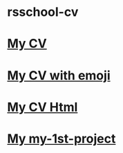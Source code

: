 # rsschool-cv
# [My CV](https://deadfront.github.io/rsschool-cv/cv)
# [My CV with emoji](https://github.com/DeAdFrOnt/rsschool-cv/blob/cv-with-emoji/cv.md)
# [My CV Html](https://deadfront.github.io/rsschool-cv/index)
# [My my-1st-project](https://deadfront.github.io/my-1st-project/test)
